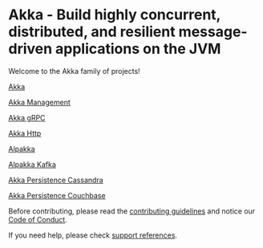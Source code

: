 # Akka - Build highly concurrent, distributed, and resilient message-driven applications on the JVM 

Welcome to the Akka family of projects!

[Akka](https://akka.io/)

[Akka Management](https://developer.lightbend.com/docs/akka-management/current/)

[Akka gRPC](https://developer.lightbend.com/docs/akka-grpc/current/)

[Akka Http](https://doc.akka.io/docs/akka-http/current/)

[Alpakka](https://doc.akka.io/docs/alpakka/current/)

[Alpakka Kafka](https://doc.akka.io/docs/alpakka-kafka/current/)

[Akka Persistence Cassandra](https://github.com/akka/akka-persistence-cassandra)

[Akka Persistence Couchbase](https://doc.akka.io/docs/akka-persistence-couchbase/current/)


Before contributing, please read the [contributing guidelines](CONTRIBUTING.md) and notice our [Code of Conduct](CODE_OF_CONDUCT.md).

If you need help, please check [support references](SUPPORT.md).
